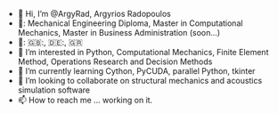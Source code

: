 - 👋 Hi, I’m @ArgyRad, Argyrios Radopoulos
- 🏫: Mechanical Engineering Diploma, Master in Computational Mechanics, Master in Business Administration (soon...)
- 💬: 🇬🇧:, 🇩🇪:, 🇬🇷
- 👀 I’m interested in Python, Computational Mechanics, Finite Element Method, Operations Research and Decision Methods
- 🌱 I’m currently learning Cython, PyCUDA, parallel Python, tkinter
- 💞️ I’m looking to collaborate on structural mechanics and acoustics simulation software
- 📫 How to reach me ... working on it.

<!---
ArgyRad/ArgyRad is a ✨ special ✨ repository because its `README.md` (this file) appears on your GitHub profile.
You can click the Preview link to take a look at your changes.
--->
